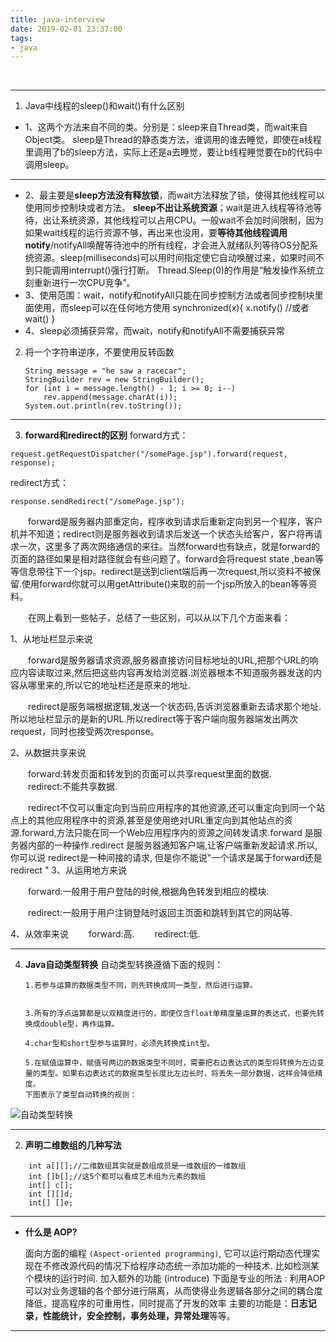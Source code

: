 ```yaml
---
title: java-interview
date: 2019-02-01 23:37:00
tags: 
- java
---
```


﻿

***
 1. Java中线程的sleep()和wait()有什么区别
 - 1、这两个方法来自不同的类。分别是：sleep来自Thread类，而wait来自Object类。
    sleep是Thread的静态类方法，谁调用的谁去睡觉，即使在a线程里调用了b的sleep方法，实际上还是a去睡觉，要让b线程睡觉要在b的代码中调用sleep。

  <!--more-->

***
 - 2、最主要是**sleep方法没有释放锁**，而wait方法释放了锁，使得其他线程可以使用同步控制块或者方法。
	**sleep不出让系统资源**；wait是进入线程等待池等待，出让系统资源，其他线程可以占用CPU。一般wait不会加时间限制，因为如果wait线程的运行资源不够，再出来也没用，要**等待其他线程调用notify**/notifyAll唤醒等待池中的所有线程，才会进入就绪队列等待OS分配系统资源。sleep(milliseconds)可以用时间指定使它自动唤醒过来，如果时间不到只能调用interrupt()强行打断。
Thread.Sleep(0)的作用是“触发操作系统立刻重新进行一次CPU竞争”。
 - 3、使用范围：wait，notify和notifyAll只能在同步控制方法或者同步控制块里面使用，而sleep可以在任何地方使用 
   synchronized(x){ 
      x.notify() 
     //或者wait() 
   }
- 4、sleep必须捕获异常，而wait，notify和notifyAll不需要捕获异常

 2. 将一个字符串逆序，不要使用反转函数

        String message = "he saw a racecar";
        StringBuilder rev = new StringBuilder();
        for (int i = message.length() - 1; i >= 0; i--) 
            rev.append(message.charAt(i));
        System.out.println(rev.toString());

***
 3. **forward和redirect的区别**
forward方式：
```
request.getRequestDispatcher("/somePage.jsp").forward(request, response); 
```
   redirect方式：

```response.sendRedirect("/somePage.jsp"); ```

　　forward是服务器内部重定向，程序收到请求后重新定向到另一个程序，客户机并不知道；redirect则是服务器收到请求后发送一个状态头给客户，客户将再请求一次，这里多了两次网络通信的来往。当然forward也有缺点，就是forward的页面的路径如果是相对路径就会有些问题了。forward会将request state ,bean等等信息带往下一个jsp。redirect是送到client端后再一次request,所以资料不被保留.使用forward你就可以用getAttribute()来取的前一个jsp所放入的bean等等资料。

　　在网上看到一些帖子，总结了一些区别，可以从以下几个方面来看：

   1、从地址栏显示来说

　　forward是服务器请求资源,服务器直接访问目标地址的URL,把那个URL的响应内容读取过来,然后把这些内容再发给浏览器.浏览器根本不知道服务器发送的内容从哪里来的,所以它的地址栏还是原来的地址.

　　redirect是服务端根据逻辑,发送一个状态码,告诉浏览器重新去请求那个地址.所以地址栏显示的是新的URL.所以redirect等于客户端向服务器端发出两次request，同时也接受两次response。

   2、从数据共享来说

　　forward:转发页面和转发到的页面可以共享request里面的数据.
　　redirect:不能共享数据.

　　redirect不仅可以重定向到当前应用程序的其他资源,还可以重定向到同一个站点上的其他应用程序中的资源,甚至是使用绝对URL重定向到其他站点的资源.forward,方法只能在同一个Web应用程序内的资源之间转发请求.forward 是服务器内部的一种操作.redirect 是服务器通知客户端,让客户端重新发起请求.所以,你可以说 redirect是一种间接的请求, 但是你不能说"一个请求是属于forward还是redirect "
   3、从运用地方来说

　　forward:一般用于用户登陆的时候,根据角色转发到相应的模块.

　　redirect:一般用于用户注销登陆时返回主页面和跳转到其它的网站等.

   4、从效率来说
　　forward:高.
　　redirect:低.

***
 4. **Java自动类型转换**
	自动类型转换遵循下面的规则：

		1.若参与运算的数据类型不同，则先转换成同一类型，然后进行运算。
	

		3.所有的浮点运算都是以双精度进行的，即使仅含float单精度量运算的表达式，也要先转换成double型，再作运算。
		
		4.char型和short型参与运算时，必须先转换成int型。
		
		5.在赋值运算中，赋值号两边的数据类型不同时，需要把右边表达式的类型将转换为左边变量的类型。如果右边表达式的数据类型长度比左边长时，将丢失一部分数据，这样会降低精度。
		下图表示了类型自动转换的规则： 
![自动类型转换](http://uploadfiles.nowcoder.com/images/20150917/415611_1442458661106_F4A62FDD254F710F39378C754ED65E61) 
***
 2. **声明二维数组的几种写法**
```
    int a[][];//二维数组其实就是数组成员是一维数组的一维数组
    int []b[];//这5个都可以看成艺术组为元素的数组
    int[] c[];
    int [][]d;
    int[] []e;
```
***
 - **什么是 AOP?**

	面向方面的编程 `(Aspect-oriented programming)`,
它可以运行期动态代理实现在不修改源代码的情况下给程序动态统一添加功能的一种技术. 比如检测某个模块的运行时间. 加入额外的功能 (introduce)
下面是专业的所法 :
利用AOP可以对业务逻辑的各个部分进行隔离，从而使得业务逻辑各部分之间的耦合度降低，提高程序的可重用性，同时提高了开发的效率
主要的功能是：**日志记录，性能统计，安全控制，事务处理，异常处理**等等。

***
